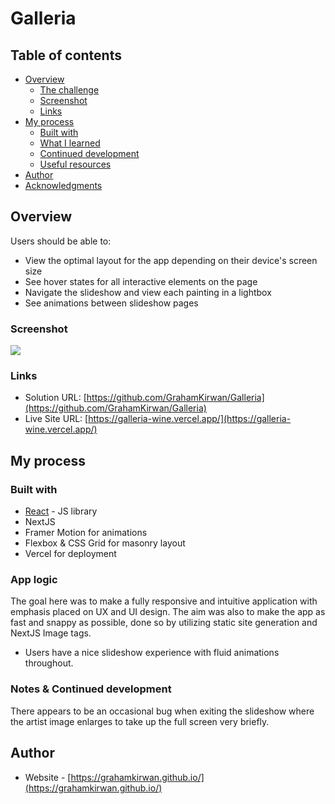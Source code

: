 # Galleria

## Table of contents

- [Overview](#overview)
  - [The challenge](#the-challenge)
  - [Screenshot](#screenshot)
  - [Links](#links)
- [My process](#my-process)
  - [Built with](#built-with)
  - [What I learned](#what-i-learned)
  - [Continued development](#continued-development)
  - [Useful resources](#useful-resources)
- [Author](#author)
- [Acknowledgments](#acknowledgments)


## Overview

Users should be able to:

- View the optimal layout for the app depending on their device's screen size
- See hover states for all interactive elements on the page
- Navigate the slideshow and view each painting in a lightbox
- See animations between slideshow pages

### Screenshot

![](./preview.png)

### Links

- Solution URL: [https://github.com/GrahamKirwan/Galleria](https://github.com/GrahamKirwan/Galleria)
- Live Site URL: [https://galleria-wine.vercel.app/](https://galleria-wine.vercel.app/)

## My process

### Built with

- [React](https://reactjs.org/) - JS library
- NextJS
- Framer Motion for animations
- Flexbox & CSS Grid for masonry layout
- Vercel for deployment


### App logic

The goal here was to make a fully responsive and intuitive application with emphasis placed on UX and UI design. The aim was also to make the app as fast and snappy as possible, done so by utilizing static site generation and NextJS Image tags.
- Users have a nice slideshow experience with fluid animations throughout.



### Notes & Continued development

There appears to be an occasional bug when exiting the slideshow where the artist image enlarges to take up the full screen very briefly. 


## Author

- Website - [https://grahamkirwan.github.io/](https://grahamkirwan.github.io/)
